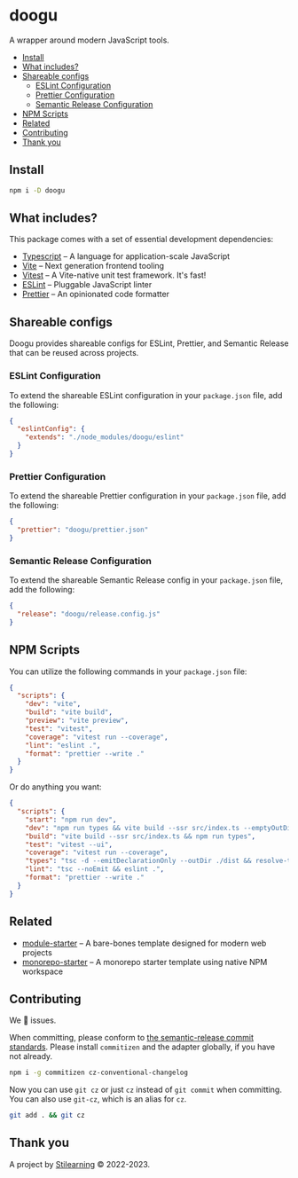 # doogu

A wrapper around modern JavaScript tools.

- [Install](#install)
- [What includes?](#what-includes)
- [Shareable configs](#shareable-configs)
  - [ESLint Configuration](#eslint-configuration)
  - [Prettier Configuration](#prettier-configuration)
  - [Semantic Release Configuration](#semantic-release-configuration)
- [NPM Scripts](#npm-scripts)
- [Related](#related)
- [Contributing](#contributing)
- [Thank you](#thank-you)

## Install

```bash
npm i -D doogu
```

## What includes?

This package comes with a set of essential development dependencies:

- [Typescript](https://www.typescriptlang.org/) – A language for application-scale JavaScript
- [Vite](https://vitejs.dev/) – Next generation frontend tooling
- [Vitest](https://www.npmjs.com/package/chokidar-cli) – A Vite-native unit test framework. It's fast!
- [ESLint](https://eslint.org/) – Pluggable JavaScript linter
- [Prettier](https://prettier.io/) – An opinionated code formatter

## Shareable configs

Doogu provides shareable configs for ESLint, Prettier, and Semantic Release that can be reused across projects.

### ESLint Configuration

To extend the shareable ESLint configuration in your `package.json` file, add the following:

```json
{
  "eslintConfig": {
    "extends": "./node_modules/doogu/eslint"
  }
}
```

### Prettier Configuration

To extend the shareable Prettier configuration in your `package.json` file, add the following:

```json
{
  "prettier": "doogu/prettier.json"
}
```

### Semantic Release Configuration

To extend the shareable Semantic Release config in your `package.json` file, add the following:

```json
{
  "release": "doogu/release.config.js"
}
```

## NPM Scripts

You can utilize the following commands in your `package.json` file:

```json
{
  "scripts": {
    "dev": "vite",
    "build": "vite build",
    "preview": "vite preview",
    "test": "vitest",
    "coverage": "vitest run --coverage",
    "lint": "eslint .",
    "format": "prettier --write ."
  }
}
```

Or do anything you want:

```json
{
  "scripts": {
    "start": "npm run dev",
    "dev": "npm run types && vite build --ssr src/index.ts --emptyOutDir=false --watch",
    "build": "vite build --ssr src/index.ts && npm run types",
    "test": "vitest --ui",
    "coverage": "vitest run --coverage",
    "types": "tsc -d --emitDeclarationOnly --outDir ./dist && resolve-tspaths -o ./dist",
    "lint": "tsc --noEmit && eslint .",
    "format": "prettier --write ."
  }
}
```

## Related

- [module-starter](https://github.com/bent10/module-starter) – A bare-bones template designed for modern web projects
- [monorepo-starter](https://github.com/bent10/monorepo-starter) – A monorepo starter template using native NPM workspace

## Contributing

We 💛 issues.

When committing, please conform to [the semantic-release commit standards](https://www.conventionalcommits.org/). Please install `commitizen` and the adapter globally, if you have not already.

```bash
npm i -g commitizen cz-conventional-changelog
```

Now you can use `git cz` or just `cz` instead of `git commit` when committing. You can also use `git-cz`, which is an alias for `cz`.

```bash
git add . && git cz
```

## Thank you

A project by [Stilearning](https://stilearning.com) &copy; 2022-2023.
